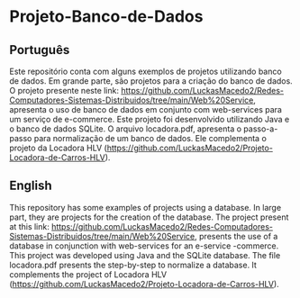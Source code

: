 # Projeto-Banco-de-Dados
## Português
Este repositório conta com alguns exemplos de projetos utilizando banco de dados. Em grande parte, são projetos para a criação do banco de dados.
O projeto presente neste link: https://github.com/LuckasMacedo2/Redes-Computadores-Sistemas-Distribuidos/tree/main/Web%20Service, apresenta o uso de banco de dados em conjunto com web-services para um serviço de e-commerce. Este projeto foi desenvolvido utilizando Java e o banco de dados SQLite.
O arquivo locadora.pdf, apresenta o passo-a-passo para normalização de um banco de dados. Ele complementa o projeto da Locadora HLV (https://github.com/LuckasMacedo2/Projeto-Locadora-de-Carros-HLV).


## English
This repository has some examples of projects using a database. In large part, they are projects for the creation of the database.
The project present at this link: https://github.com/LuckasMacedo2/Redes-Computadores-Sistemas-Distribuidos/tree/main/Web%20Service, presents the use of a database in conjunction with web-services for an e-service -commerce. This project was developed using Java and the SQLite database.
The file locadora.pdf presents the step-by-step to normalize a database. It complements the project of Locadora HLV (https://github.com/LuckasMacedo2/Projeto-Locadora-de-Carros-HLV).
